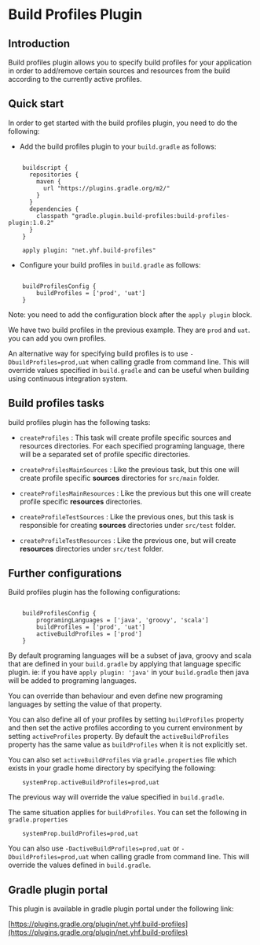 # Build Profiles Plugin

## Introduction

Build profiles plugin allows you to specify build profiles for your application in order to add/remove certain
sources and resources from the build according to the currently active profiles.

## Quick start

In order to get started with the build profiles plugin, you need to do the following:

* Add the build profiles plugin to your `build.gradle` as follows:

```

    buildscript {
      repositories {
        maven {
          url "https://plugins.gradle.org/m2/"
        }
      }
      dependencies {
        classpath "gradle.plugin.build-profiles:build-profiles-plugin:1.0.2"
      }
    }
    
    apply plugin: "net.yhf.build-profiles"

```

* Configure your build profiles in `build.gradle` as follows:

```

    buildProfilesConfig {
        buildProfiles = ['prod', 'uat']
    }

```

Note: you need to add the configuration block after the `apply plugin` block.

We have two build profiles in the previous example. They are `prod` and `uat`. 
you can add you own profiles.

An alternative way for specifying build profiles is to use `-DbuildProfiles=prod,uat` when calling
gradle from command line. This will override values specified in `build.gradle` and can be
useful when building using continuous integration system.

## Build profiles tasks

build profiles plugin has the following tasks:

* `createProfiles` : This task will create profile specific sources and resources directories.
For each specified programing language, there will be a separated set of profile specific directories.

* `createProfilesMainSources` : Like the previous task, but this one will create profile specific
**sources** directories for `src/main` folder.

* `createProfilesMainResources` : Like the previous but this one will create profile
specific **resources** directories.

* `createProfileTestSources` : Like the previous ones, but this task is responsible for
creating **sources** directories under `src/test` folder.

* `createProfileTestResources` : Like the previous one, but will create **resources**
directories under `src/test` folder.

## Further configurations

Build profiles plugin has the following configurations:

```

    buildProfilesConfig {
        programingLanguages = ['java', 'groovy', 'scala']
        buildProfiles = ['prod', 'uat']
        activeBuildProfiles = ['prod'] 
    }

```

By default programing languages will be a subset of java, groovy and scala that
are defined in your `build.gradle` by applying that language specific plugin. ie: if
you have `apply plugin: 'java'` in your `build.gradle` then java will be added to
programing languages.

You can override than behaviour and even define new programing languages by setting
the value of that property.

You can also define all of your profiles by setting `buildProfiles` property and
then set the active profiles according to you current environment by setting
`activeProfiles` property. By default the `activeBuildProfiles` property has the same
value as `buildProfiles` when it is not explicitly set.

You can also set `activeBuildProfiles` via `gradle.properties` file which exists
in your gradle home directory by specifying the following:

```
    systemProp.activeBuildProfiles=prod,uat
```

The previous way will override the value specified in `build.gradle`.

The same situation applies for `buildProfiles`. You can set the following in `gradle.properties`

```
    systemProp.buildProfiles=prod,uat
```

You can also use `-DactiveBuildProfiles=prod,uat` or `-DbuildProfiles=prod,uat`
when calling gradle from command line. This will override the values defined in `build.gradle`.

## Gradle plugin portal

This plugin is available in gradle plugin portal under the following link:

[https://plugins.gradle.org/plugin/net.yhf.build-profiles](https://plugins.gradle.org/plugin/net.yhf.build-profiles)
